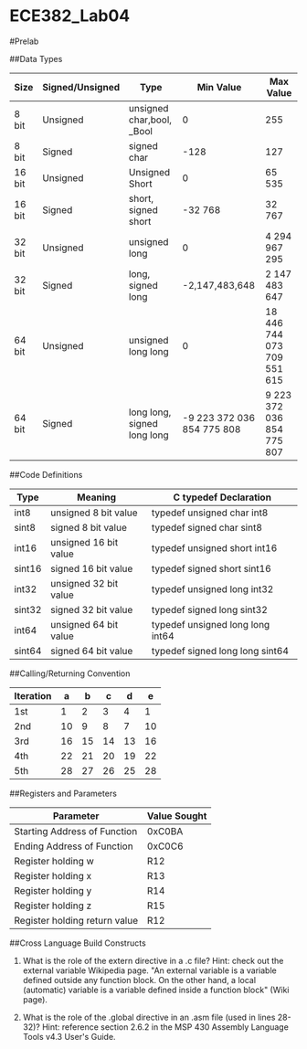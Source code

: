 ECE382_Lab04
============



#Prelab

##Data Types

| Size    | Signed/Unsigned | Type           | Min Value      | Max Value |
|---------|-----------------|----------------|----------------|-----------|
| 8 bit   | Unsigned        | unsigned char,bool, _Bool               |0                |    255       |
| 8 bit   | Signed          |     signed char          |       -128         |      127     |
| 16 bit  | Unsigned        | Unsigned Short |      0          |      65 535       |
| 16 bit  | Signed          | short, signed short                |-32 768                |   32 767        |
| 32 bit  | Unsigned        |    unsigned long            |          0      |    4 294 967 295       |
| 32 bit  | Signed          |  long, signed long              | -2,147,483,648 |    2 147 483 647       |
| 64 bit  | Unsigned        |        unsigned long long        |         0       |    18 446 744 073 709 551 615       |
| 64 bit  | Signed  | long long, signed long long | -9 223 372 036 854 775 808  | 9 223 372 036 854 775 807 |


##Code Definitions

| Type   | Meaning               | C typedef Declaration        |
|--------|-----------------------|------------------------------|
| int8   | unsigned 8 bit value  | typedef unsigned char int8  |
| sint8  | signed 8 bit value    |  typedef signed char sint8   |
| int16  | unsigned 16 bit value | typedef unsigned short int16 |
| sint16 | signed 16 bit value   | typedef signed short sint16 |
| int32  | unsigned 32 bit value | typedef unsigned long int32   |
| sint32 | signed 32 bit value   |  typedef signed long sint32  |
| int64  | unsigned 64 bit value |  typedef unsigned long long int64   |
| sint64 | signed 64 bit value |  typedef signed long long sint64  |


##Calling/Returning Convention

| Iteration | a | b | c | d | e |
|-----------|---|---|---|---|---|
| 1st       | 1  |2   |  3 | 4  | 1  |
| 2nd       | 10  | 9  |  8 |  7 |  10 |
| 3rd       |  16 |  15 |  14 | 13  | 16  |
| 4th       |  22 |  21 |   20|  19 | 22  |
| 5th       |  28 |  27 |  26 | 25  | 28  |

##Registers and Parameters

| Parameter                     | Value Sought |
|-------------------------------|--------------|
| Starting Address of Function  |  0xC0BA     |
| Ending Address of Function    |  0xC0C6    |
| Register holding w            |   R12           |
| Register holding x            |   R13           |
| Register holding y            |   R14           |
| Register holding z            |   R15           |
| Register holding return value |   R12           |

##Cross Language Build Constructs

1. What is the role of the extern directive in a .c file? Hint: check out the external variable Wikipedia page.
"An external variable is a variable defined outside any function block. On the other hand, a local (automatic) variable is a variable defined inside a function block" (Wiki page).  


2. What is the role of the .global directive in an .asm file (used in lines 28-32)? Hint: reference section 2.6.2 in the MSP 430 Assembly Language Tools v4.3 User's Guide. 
